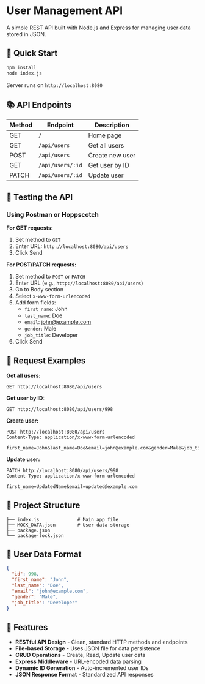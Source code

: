 # User Management API

A simple REST API built with Node.js and Express for managing user data stored in JSON.

## 🚀 Quick Start

```bash
npm install
node index.js
```
Server runs on `http://localhost:8080`

## 📚 API Endpoints

| Method | Endpoint | Description |
|--------|----------|-------------|
| GET | `/` | Home page |
| GET | `/api/users` | Get all users |
| POST | `/api/users` | Create new user |
| GET | `/api/users/:id` | Get user by ID |
| PATCH | `/api/users/:id` | Update user |

## 🧪 Testing the API

### Using Postman or Hoppscotch

**For GET requests:**
1. Set method to `GET`
2. Enter URL: `http://localhost:8080/api/users`
3. Click Send

**For POST/PATCH requests:**
1. Set method to `POST` or `PATCH`
2. Enter URL (e.g., `http://localhost:8080/api/users`)
3. Go to Body section
4. Select `x-www-form-urlencoded`
5. Add form fields:
   - `first_name`: John
   - `last_name`: Doe
   - `email`: john@example.com
   - `gender`: Male
   - `job_title`: Developer
6. Click Send

## 📖 Request Examples

**Get all users:**
```
GET http://localhost:8080/api/users
```

**Get user by ID:**
```
GET http://localhost:8080/api/users/998
```

**Create user:**
```
POST http://localhost:8080/api/users
Content-Type: application/x-www-form-urlencoded

first_name=John&last_name=Doe&email=john@example.com&gender=Male&job_title=Developer
```

**Update user:**
```
PATCH http://localhost:8080/api/users/998
Content-Type: application/x-www-form-urlencoded

first_name=UpdatedName&email=updated@example.com
```

## 📁 Project Structure

```
├── index.js              # Main app file
├── MOCK_DATA.json        # User data storage
├── package.json
└── package-lock.json
```

## 🔧 User Data Format

```json
{
  "id": 998,
  "first_name": "John",
  "last_name": "Doe",
  "email": "john@example.com",
  "gender": "Male",
  "job_title": "Developer"
}
```

## 🚧 Features

- **RESTful API Design** - Clean, standard HTTP methods and endpoints
- **File-based Storage** - Uses JSON file for data persistence
- **CRUD Operations** - Create, Read, Update user data
- **Express Middleware** - URL-encoded data parsing
- **Dynamic ID Generation** - Auto-incremented user IDs
- **JSON Response Format** - Standardized API responses
